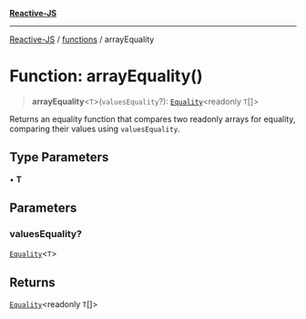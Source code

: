 [**Reactive-JS**](../../README.md)

***

[Reactive-JS](../../README.md) / [functions](../README.md) / arrayEquality

# Function: arrayEquality()

> **arrayEquality**\<`T`\>(`valuesEquality`?): [`Equality`](../type-aliases/Equality.md)\<readonly `T`[]\>

Returns an equality function that compares two readonly arrays for equality,
comparing their values using `valuesEquality`.

## Type Parameters

• **T**

## Parameters

### valuesEquality?

[`Equality`](../type-aliases/Equality.md)\<`T`\>

## Returns

[`Equality`](../type-aliases/Equality.md)\<readonly `T`[]\>
